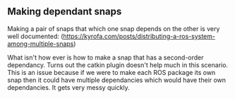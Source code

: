 ## Making dependant snaps

Making a pair of snaps that which one snap depends on the other is very well
documented:
(https://kyrofa.com/posts/distributing-a-ros-system-among-multiple-snaps)

What isn't how ever is how to make a snap that has a second-order dependancy.
Turns out the catkin plugin doesn't help much in this scenario. This is an issue
because if we were to make each ROS package its own snap then it could have
multiple dependancies which would have their own dependancies. It gets very
messy quickly.
